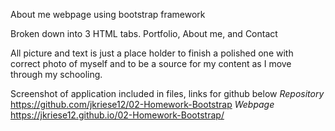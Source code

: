 About me webpage using bootstrap framework

Broken down into 3 HTML tabs. Portfolio, About me, and Contact

All picture and text is just a place holder to finish a polished one with correct photo of myself and to be a source for my content as I move through my schooling.

Screenshot of application included in files, links for github below
*Repository*
https://github.com/jkriese12/02-Homework-Bootstrap
*Webpage*
https://jkriese12.github.io/02-Homework-Bootstrap/

